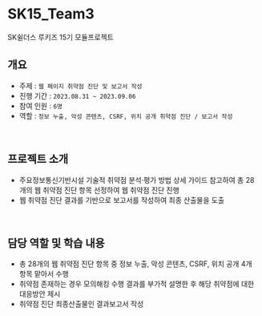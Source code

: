 # SK15_Team3
SK쉴더스 루키즈 15기 모듈프로젝트
## 개요
- 주제 : ```웹 페이지 취약점 진단 및 보고서 작성```
- 진행 기간 : ```2023.08.31 ~ 2023.09.06```
- 참여 인원 : ```6명```
- 역할 : ```정보 누출, 악성 콘텐츠, CSRF, 위치 공개 취약점 진단 / 보고서 작성``` 


</br>

## 프로젝트 소개
- 주요정보통신기반시설 기술적 취약점 분석·평가 방법 상세 가이드 참고하여 총 28개의 웹 취약점 진단 항목 선정하여 웹 취약점 진단 진행
- 웹 취약점 진단 결과를 기반으로 보고서를 작성하여 최종 산출물을 도출


</br>

## 담당 역할 및 학습 내용
- 총 28개의 웹 취약점 진단 항목 중 정보 누출, 악성 콘텐츠, CSRF, 위치 공개 4개 항목 맡아서 수행
- 취약점 존재하는 경우 모의해킹 수행 결과를 부가적 설명한 후 해당 취약점에 대한 대응방안 제시
- 취약점 진단 최종산출물인 결과보고서 작성